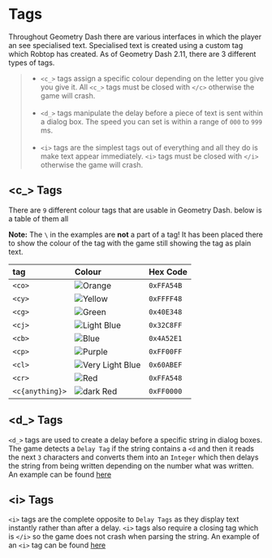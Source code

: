 # Tags

Throughout Geometry Dash there are various interfaces in which the player an see specialised text. Specialised text is created using a custom tag which Robtop has created. As of Geometry Dash 2.11, there are 3 different types of tags.

> - `<c_>` tags assign a specific colour depending on the letter you give you give it. All `<c_>` tags must be closed with `</c>` otherwise the game will crash.<br/><br/>
> - `<d_>` tags manipulate the delay before a piece of text is sent within a dialog box. The speed you can set is within a range of `000` to `999` ms.<br/><br/>
> - `<i>` tags are the simplest tags out of everything and all they do is make text appear immediately. `<i>` tags must be closed with `</i>` otherwise the game will crash.

## \<c_> Tags

There are `9` different colour tags that are usable in Geometry Dash. below is a table of them all

**Note:** The `\` in the examples are **not** a part of a tag! It has been placed there to show the colour of the tag with the game still showing the tag as plain text.   

| tag | Colour | Hex Code |
|:----|:-------|:---------|
| `<co>` | ![Orange](https://raw.githubusercontent.com/Wyliemaster/gddocs/client/assets/examples/tags/orange.png) | `0xFFA54B` |
| `<cy>` | ![Yellow](https://raw.githubusercontent.com/Wyliemaster/gddocs/client/assets/examples/tags/yellow.png) |  `0xFFFF48`
| `<cg>` | ![Green](https://raw.githubusercontent.com/Wyliemaster/gddocs/client/assets/examples/tags/green.png) | `0x40E348` |
| `<cj>` | ![Light Blue](https://raw.githubusercontent.com/Wyliemaster/gddocs/client/assets/examples/tags/lightBlue.png) | `0x32C8FF` |
| `<cb>` | ![Blue](https://raw.githubusercontent.com/Wyliemaster/gddocs/client/assets/examples/tags/blue.png) | `0x4A52E1` |
| `<cp>` | ![Purple](https://raw.githubusercontent.com/Wyliemaster/gddocs/client/assets/examples/tags/purple.png) | `0xFF00FF`
| `<cl>` | ![Very Light Blue](https://raw.githubusercontent.com/Wyliemaster/gddocs/client/assets/examples/tags/veryLightBlue.png) | `0x60ABEF` |
| `<cr>` | ![Red](https://raw.githubusercontent.com/Wyliemaster/gddocs/client/assets/examples/tags/red.png) | `0xFFA548` |
| `<c{anything}>` | ![dark Red](https://raw.githubusercontent.com/Wyliemaster/gddocs/client/assets/examples/tags/any.png) | `0xFF0000` |

## \<d_> Tags

`<d_>` tags are used to create a delay before a specific string in dialog boxes. The game detects a `Delay Tag` if the string contains a `<d` and then it reads the next `3` characters and converts them into an `Integer` which then delays the string from being written depending on the number what was written. An example can be found [here](https://github.com/Wyliemaster/gddocs/blob/client/assets/examples/tags/D%20tag%20example.mp4?raw=true)

## \<i> Tags

`<i>` tags are the complete opposite to `Delay Tags` as they display text instantly rather than after a delay. `<i>` tags also require a closing tag which is `</i>` so the game does not crash when parsing the string. An example of an `<i>` tag can be found [here](https://github.com/Wyliemaster/gddocs/blob/client/assets/examples/tags/I%20tags%20example.mp4?raw=true)